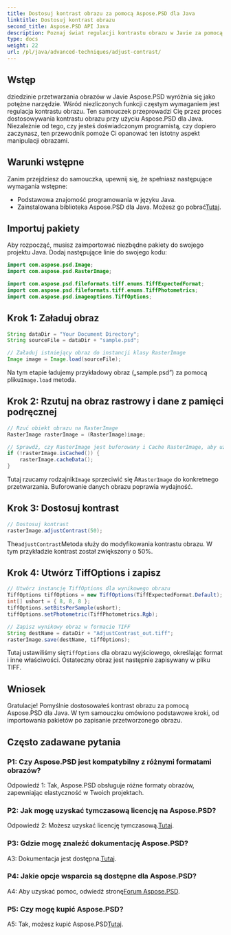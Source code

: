 ```yaml
---
title: Dostosuj kontrast obrazu za pomocą Aspose.PSD dla Java
linktitle: Dostosuj kontrast obrazu
second_title: Aspose.PSD API Java
description: Poznaj świat regulacji kontrastu obrazu w Javie za pomocą Aspose.PSD. Postępuj zgodnie z naszym przewodnikiem krok po kroku, aby uzyskać płynną manipulację obrazem.
type: docs
weight: 22
url: /pl/java/advanced-techniques/adjust-contrast/
---
```

## Wstęp

dziedzinie przetwarzania obrazów w Javie Aspose.PSD wyróżnia się jako potężne narzędzie. Wśród niezliczonych funkcji częstym wymaganiem jest regulacja kontrastu obrazu. Ten samouczek przeprowadzi Cię przez proces dostosowywania kontrastu obrazu przy użyciu Aspose.PSD dla Java. Niezależnie od tego, czy jesteś doświadczonym programistą, czy dopiero zaczynasz, ten przewodnik pomoże Ci opanować ten istotny aspekt manipulacji obrazami.

## Warunki wstępne

Zanim przejdziesz do samouczka, upewnij się, że spełniasz następujące wymagania wstępne:

- Podstawowa znajomość programowania w języku Java.
-  Zainstalowana biblioteka Aspose.PSD dla Java. Możesz go pobrać[Tutaj](https://releases.aspose.com/psd/java/).

## Importuj pakiety

Aby rozpocząć, musisz zaimportować niezbędne pakiety do swojego projektu Java. Dodaj następujące linie do swojego kodu:

```java
import com.aspose.psd.Image;
import com.aspose.psd.RasterImage;

import com.aspose.psd.fileformats.tiff.enums.TiffExpectedFormat;
import com.aspose.psd.fileformats.tiff.enums.TiffPhotometrics;
import com.aspose.psd.imageoptions.TiffOptions;
```

## Krok 1: Załaduj obraz

```java
String dataDir = "Your Document Directory";
String sourceFile = dataDir + "sample.psd";

// Załaduj istniejący obraz do instancji klasy RasterImage
Image image = Image.load(sourceFile);
```

 Na tym etapie ładujemy przykładowy obraz („sample.psd”) za pomocą pliku`Image.load` metoda.

## Krok 2: Rzutuj na obraz rastrowy i dane z pamięci podręcznej

```java
// Rzuć obiekt obrazu na RasterImage
RasterImage rasterImage = (RasterImage)image;

// Sprawdź, czy RasterImage jest buforowany i Cache RasterImage, aby uzyskać lepszą wydajność
if (!rasterImage.isCached()) {
    rasterImage.cacheData();
}
```

 Tutaj rzucamy rodzajnik`Image` sprzeciwić się A`RasterImage` do konkretnego przetwarzania. Buforowanie danych obrazu poprawia wydajność.

## Krok 3: Dostosuj kontrast

```java
// Dostosuj kontrast
rasterImage.adjustContrast(50);
```

 The`adjustContrast`Metoda służy do modyfikowania kontrastu obrazu. W tym przykładzie kontrast został zwiększony o 50%.

## Krok 4: Utwórz TiffOptions i zapisz

```java
// Utwórz instancję TiffOptions dla wynikowego obrazu
TiffOptions tiffOptions = new TiffOptions(TiffExpectedFormat.Default);
int[] ushort = { 8, 8, 8 };
tiffOptions.setBitsPerSample(ushort);
tiffOptions.setPhotometric(TiffPhotometrics.Rgb);

// Zapisz wynikowy obraz w formacie TIFF
String destName = dataDir + "AdjustContrast_out.tiff";
rasterImage.save(destName, tiffOptions);
```

 Tutaj ustawiliśmy się`TiffOptions` dla obrazu wyjściowego, określając format i inne właściwości. Ostateczny obraz jest następnie zapisywany w pliku TIFF.

## Wniosek

Gratulacje! Pomyślnie dostosowałeś kontrast obrazu za pomocą Aspose.PSD dla Java. W tym samouczku omówiono podstawowe kroki, od importowania pakietów po zapisanie przetworzonego obrazu.

## Często zadawane pytania

### P1: Czy Aspose.PSD jest kompatybilny z różnymi formatami obrazów?

Odpowiedź 1: Tak, Aspose.PSD obsługuje różne formaty obrazów, zapewniając elastyczność w Twoich projektach.

### P2: Jak mogę uzyskać tymczasową licencję na Aspose.PSD?

 Odpowiedź 2: Możesz uzyskać licencję tymczasową.[Tutaj](https://purchase.aspose.com/temporary-license/).

### P3: Gdzie mogę znaleźć dokumentację Aspose.PSD?

A3: Dokumentacja jest dostępna.[Tutaj](https://reference.aspose.com/psd/java/).

### P4: Jakie opcje wsparcia są dostępne dla Aspose.PSD?

 A4: Aby uzyskać pomoc, odwiedź stronę[Forum Aspose.PSD](https://forum.aspose.com/c/psd/34).

### P5: Czy mogę kupić Aspose.PSD?

 A5: Tak, możesz kupić Aspose.PSD[Tutaj](https://purchase.aspose.com/buy).